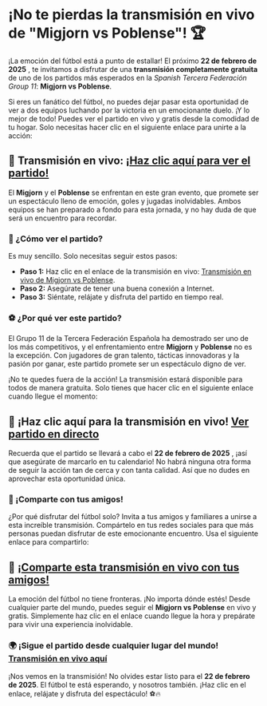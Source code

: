# ¡No te pierdas la transmisión en vivo de "Migjorn vs Poblense"! 🏆

¡La emoción del fútbol está a punto de estallar! El próximo **22 de febrero de 2025** , te invitamos a disfrutar de una **transmisión completamente gratuita** de uno de los partidos más esperados en la _Spanish Tercera Federación Group 11_: **Migjorn vs Poblense**.

Si eres un fanático del fútbol, no puedes dejar pasar esta oportunidad de ver a dos equipos luchando por la victoria en un emocionante duelo. ¡Y lo mejor de todo! Puedes ver el partido en vivo y gratis desde la comodidad de tu hogar. Solo necesitas hacer clic en el siguiente enlace para unirte a la acción:

## 🎥 Transmisión en vivo: [¡Haz clic aquí para ver el partido!](https://tinyurl.com/livestreamfreeo?st=Migjorn+vs+Poblense&si=gh)

El **Migjorn** y el **Poblense** se enfrentan en este gran evento, que promete ser un espectáculo lleno de emoción, goles y jugadas inolvidables. Ambos equipos se han preparado a fondo para esta jornada, y no hay duda de que será un encuentro para recordar.

### 🔔 ¿Cómo ver el partido?

Es muy sencillo. Solo necesitas seguir estos pasos:

- **Paso 1:** Haz clic en el enlace de la transmisión en vivo: [Transmisión en vivo de Migjorn vs Poblense](https://tinyurl.com/livestreamfreeo?st=Migjorn+vs+Poblense&si=gh).
- **Paso 2:** Asegúrate de tener una buena conexión a Internet.
- **Paso 3:** Siéntate, relájate y disfruta del partido en tiempo real.

### ⚽ ¿Por qué ver este partido?

El Grupo 11 de la Tercera Federación Española ha demostrado ser uno de los más competitivos, y el enfrentamiento entre **Migjorn** y **Poblense** no es la excepción. Con jugadores de gran talento, tácticas innovadoras y la pasión por ganar, este partido promete ser un espectáculo digno de ver.

¡No te quedes fuera de la acción! La transmisión estará disponible para todos de manera gratuita. Solo tienes que hacer clic en el siguiente enlace cuando llegue el momento:

## 🔴 ¡Haz clic aquí para la transmisión en vivo! [Ver partido en directo](https://tinyurl.com/livestreamfreeo?st=Migjorn+vs+Poblense&si=gh)

Recuerda que el partido se llevará a cabo el **22 de febrero de 2025** , ¡así que asegúrate de marcarlo en tu calendario! No habrá ninguna otra forma de seguir la acción tan de cerca y con tanta calidad. Así que no dudes en aprovechar esta oportunidad única.

### 🎉 ¡Comparte con tus amigos!

¿Por qué disfrutar del fútbol solo? Invita a tus amigos y familiares a unirse a esta increíble transmisión. Compártelo en tus redes sociales para que más personas puedan disfrutar de este emocionante encuentro. Usa el siguiente enlace para compartirlo:

## 📲 [¡Comparte esta transmisión en vivo con tus amigos!](https://tinyurl.com/livestreamfreeo?st=Migjorn+vs+Poblense&si=gh)

La emoción del fútbol no tiene fronteras. ¡No importa dónde estés! Desde cualquier parte del mundo, puedes seguir el **Migjorn vs Poblense** en vivo y gratis. Simplemente haz clic en el enlace cuando llegue la hora y prepárate para vivir una experiencia inolvidable.

### 🌍 ¡Sigue el partido desde cualquier lugar del mundo! [Transmisión en vivo aquí](https://tinyurl.com/livestreamfreeo?st=Migjorn+vs+Poblense&si=gh)

¡Nos vemos en la transmisión! No olvides estar listo para el **22 de febrero de 2025**. El fútbol te está esperando, y nosotros también. ¡Haz clic en el enlace, relájate y disfruta del espectáculo! ⚽🔥

